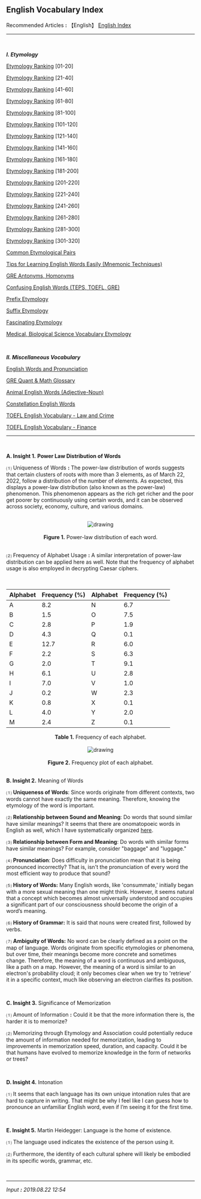 ## **English Vocabulary Index**

Recommended Articles **:** 【English】 [English Index](https://jb243.github.io/pages/915)

---

<br>

_**Ⅰ. Etymology**_

[Etymology Ranking](https://jb243.github.io/pages/1657) [01-20]

[Etymology Ranking](https://jb243.github.io/pages/1658) [21-40]

[Etymology Ranking](https://jb243.github.io/pages/1670) [41-60]

[Etymology Ranking](https://jb243.github.io/pages/1682) [61-80]

[Etymology Ranking](https://jb243.github.io/pages/1687) [81-100]

[Etymology Ranking](https://jb243.github.io/pages/1800) [101-120]

[Etymology Ranking](https://jb243.github.io/pages/2072) [121-140]

[Etymology Ranking](https://jb243.github.io/pages/2077) [141-160]

[Etymology Ranking](https://jb243.github.io/pages/2081) [161-180]

[Etymology Ranking](https://jb243.github.io/pages/2110) [181-200]

[Etymology Ranking](https://jb243.github.io/pages/2129) [201-220]

[Etymology Ranking](https://jb243.github.io/pages/2154) [221-240]

[Etymology Ranking](https://jb243.github.io/pages/2172) [241-260]

[Etymology Ranking](https://jb243.github.io/pages/2174) [261-280]

[Etymology Ranking](https://jb243.github.io/pages/2195) [281-300]

[Etymology Ranking](https://jb243.github.io/pages/2218) [301-320]

[Common Etymological Pairs](https://jb243.github.io/pages/2075)

[Tips for Learning English Words Easily (Mnemonic Techniques)](https://jb243.github.io/pages/2080)

[GRE Antonyms, Homonyms](https://jb243.github.io/pages/2136)

[Confusing English Words (TEPS, TOEFL, GRE)](https://jb243.github.io/pages/2125)

[Prefix Etymology](https://jb243.github.io/pages/309)

[Suffix Etymology](https://jb243.github.io/pages/310)

[Fascinating Etymology](https://jb243.github.io/pages/2076)

[Medical, Biological Science Vocabulary Etymology](https://jb243.github.io/pages/1159)

<br>

_**Ⅱ. Miscellaneous Vocabulary**_

[English Words and Pronunciation](https://jb243.github.io/pages/792)

[GRE Quant & Math Glossary](https://jb243.github.io/pages/2148)

[Animal English Words (Adjective-Noun)](https://jb243.github.io/pages/824)

[Constellation English Words](https://jb243.github.io/pages/1147)

[TOEFL English Vocabulary - Law and Crime](https://jb243.github.io/pages/895)

[TOEFL English Vocabulary - Finance](https://jb243.github.io/pages/894)

---

<br>

**A. Insight 1.** **Power Law Distribution of Words**

 ⑴ Uniqueness of Words **:** The power-law distribution of words suggests that certain clusters of roots with more than 3 elements, as of March 22, 2022, follow a distribution of the number of elements. As expected, this displays a power-law distribution (also known as the power-law) phenomenon. This phenomenon appears as the rich get richer and the poor get poorer by continuously using certain words, and it can be observed across society, economy, culture, and various domains.

<br>
<center>
<img src="https://img1.daumcdn.net/thumb/R1280x0/?scode=mtistory2&fname=https%3A%2F%2Fblog.kakaocdn.net%2Fdn%2FNYBzx%2FbtrwVsRIr9R%2FMqBQk970mZhhCA9gKpHkg0%2Fimg.png" alt="drawing" />
</center>
  <br>

<center><b>Figure 1.</b> Power-law distribution of each word.</center>

<br>

 ⑵ Frequency of Alphabet Usage **:** A similar interpretation of power-law distribution can be applied here as well. Note that the frequency of alphabet usage is also employed in decrypting Caesar ciphers.

 <br>

| Alphabet | Frequency (%) | Alphabet | Frequency (%) |
| --- | --- | --- | --- |
| A | 8.2 | N | 6.7 |
| B | 1.5 | O | 7.5 |
| C | 2.8 | P | 1.9 |
| D | 4.3 | Q | 0.1 |
| E | 12.7 | R | 6.0 |
| F | 2.2 | S | 6.3 |
| G | 2.0 | T | 9.1 |
| H | 6.1 | U | 2.8 |
| I | 7.0 | V | 1.0 |
| J | 0.2 | W | 2.3 |
| K | 0.8 | X | 0.1 |
| L | 4.0 | Y | 2.0 |
| M | 2.4 | Z | 0.1 |

<center><b>Table 1.</b> Frequency of each alphabet.</center>
<br>
<center>
<img src="https://img1.daumcdn.net/thumb/R1280x0/?scode=mtistory2&fname=https%3A%2F%2Fblog.kakaocdn.net%2Fdn%2FdANalS%2FbtrR9vhiSNk%2FObPwKRkBqc2OKrKCZFRhHK%2Fimg.png" alt="drawing" />
</center>
  <br>

<center><b>Figure 2.</b> Frequency plot of each alphabet.</center>

<br>

**B. Insight 2.** Meaning of Words

⑴ **Uniqueness of Words**: Since words originate from different contexts, two words cannot have exactly the same meaning. Therefore, knowing the etymology of the word is important.

⑵ **Relationship between Sound and Meaning**: Do words that sound similar have similar meanings? It seems that there are onomatopoeic words in English as well, which I have systematically organized [here](https://jb243.github.io/pages/792).

⑶ **Relationship between Form and Meaning**: Do words with similar forms have similar meanings? For example, consider "baggage" and "luggage."

⑷ **Pronunciation**: Does difficulty in pronunciation mean that it is being pronounced incorrectly? That is, isn't the pronunciation of every word the most efficient way to produce that sound?

⑸ **History of Words:** Many English words, like 'consummate,' initially began with a more sexual meaning than one might think. However, it seems natural that a concept which becomes almost universally understood and occupies a significant part of our consciousness should become the origin of a word’s meaning.

⑹ **History of Grammar:** It is said that nouns were created first, followed by verbs. 

⑺ **Ambiguity of Words:** No word can be clearly defined as a point on the map of language. Words originate from specific etymologies or phenomena, but over time, their meanings become more concrete and sometimes change. Therefore, the meaning of a word is continuous and ambiguous, like a path on a map. However, the meaning of a word is similar to an electron's probability cloud; it only becomes clear when we try to 'retrieve' it in a specific context, much like observing an electron clarifies its position.

<br>

**C. Insight 3.** Significance of Memorization

 ⑴ Amount of Information **:** Could it be that the more information there is, the harder it is to memorize?

 ⑵ Memorizing through Etymology and Association could potentially reduce the amount of information needed for memorization, leading to improvements in memorization speed, duration, and capacity. Could it be that humans have evolved to memorize knowledge in the form of networks or trees?

<br>

**D. Insight 4.** Intonation

⑴ It seems that each language has its own unique intonation rules that are hard to capture in writing. That might be why I feel like I can guess how to pronounce an unfamiliar English word, even if I’m seeing it for the first time.

<br>

**E. Insight 5.** Martin Heidegger: Language is the home of existence.

 ⑴ The language used indicates the existence of the person using it.

 ⑵ Furthermore, the identity of each cultural sphere will likely be embodied in its specific words, grammar, etc.

<br>

---

_Input **:** 2019.08.22 12:54_
